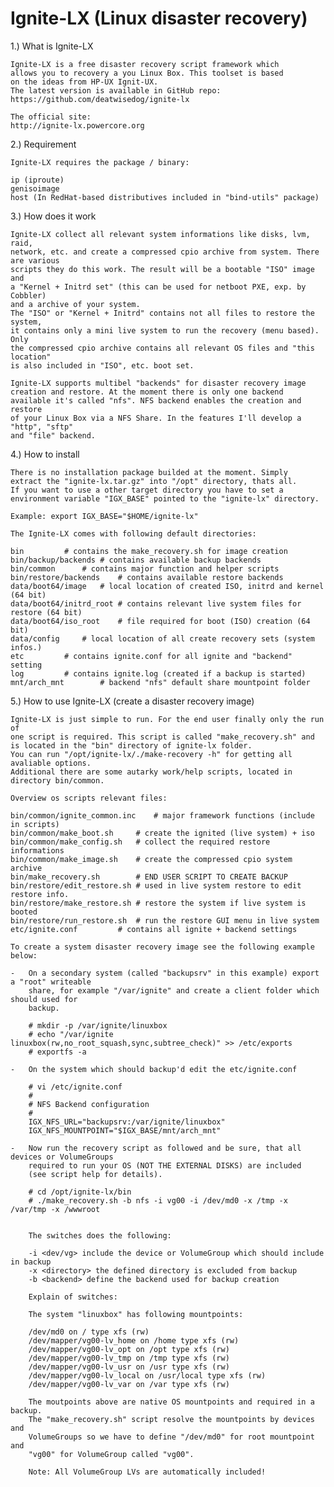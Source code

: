 Ignite-LX (Linux disaster recovery)
===================================

1.) What is Ignite-LX

	Ignite-LX is a free disaster recovery script framework which
	allows you to recovery a you Linux Box. This toolset is based
	on the ideas from HP-UX Ignit-UX.
	The latest version is available in GitHub repo:
	https://github.com/deatwisedog/ignite-lx
	
	The official site:
	http://ignite-lx.powercore.org


2.) Requirement

	Ignite-LX requires the package / binary:

	ip (iproute)
	genisoimage
	host (In RedHat-based distributives included in "bind-utils" package)



3.) How does it work

	Ignite-LX collect all relevant system informations like disks, lvm, raid, 
	network, etc. and create a compressed cpio archive from system. There are various 
	scripts they do this work. The result will be a bootable "ISO" image and
	a "Kernel + Initrd set" (this can be used for netboot PXE, exp. by Cobbler)
	and a archive of your system.
	The "ISO" or "Kernel + Initrd" contains not all files to restore the system,
	it contains only a mini live system to run the recovery (menu based). Only
	the compressed cpio archive contains all relevant OS files and "this location"
	is also included in "ISO", etc. boot set.

	Ignite-LX supports multibel "backends" for disaster recovery image
	creation and restore. At the moment there is only one backend
	available it's called "nfs". NFS backend enables the creation and restore
	of your Linux Box via a NFS Share. In the features I'll develop a "http", "sftp"
	and "file" backend.



4.) How to install

	There is no installation package builded at the moment. Simply 
	extract the "ignite-lx.tar.gz" into "/opt" directory, thats all.
	If you want to use a other target directory you have to set a
	environment variable "IGX_BASE" pointed to the "ignite-lx" directory.
	
	Example: export IGX_BASE="$HOME/ignite-lx"

	The Ignite-LX comes with following default directories:

	bin			# contains the make_recovery.sh for image creation
	bin/backup/backends	# contains available backup backends
	bin/common		# contains major function and helper scripts
	bin/restore/backends	# contains available restore backends
	data/boot64/image	# local location of created ISO, initrd and kernel (64 bit)
	data/boot64/initrd_root	# contains relevant live system files for restore (64 bit)
	data/boot64/iso_root	# file required for boot (ISO) creation (64 bit)
	data/config		# local location of all create recovery sets (system infos.)
	etc			# contains ignite.conf for all ignite and "backend" setting
	log			# contains ignite.log (created if a backup is started)
	mnt/arch_mnt		# backend "nfs" default share mountpoint folder



5.) How to use Ignite-LX (create a disaster recovery image)

	Ignite-LX is just simple to run. For the end user finally only the run of
	one script is required. This script is called "make_recovery.sh" and
	is located in the "bin" directory of ignite-lx folder.
	You can run "/opt/ignite-lx/./make-recovery -h" for getting all avaliable options.
	Additional there are some autarky work/help scripts, located in directory bin/common.

	Overview os scripts relevant files:

	bin/common/ignite_common.inc	# major framework functions (include in scripts)
	bin/common/make_boot.sh		# create the ignited (live system) + iso
	bin/common/make_config.sh	# collect the required restore informations
	bin/common/make_image.sh	# create the compressed cpio system archive
	bin/make_recovery.sh		# END USER SCRIPT TO CREATE BACKUP
	bin/restore/edit_restore.sh	# used in live system restore to edit restore info.
	bin/restore/make_restore.sh	# restore the system if live system is booted
	bin/restore/run_restore.sh	# run the restore GUI menu in live system
	etc/ignite.conf			# contains all ignite + backend settings

	To create a system disaster recovery image see the following example below:

	-	On a secondary system (called "backupsrv" in this example) export a "root" writeable
		share, for example "/var/ignite" and create a client folder which should used for
		backup.

		# mkdir -p /var/ignite/linuxbox
		# echo "/var/ignite linuxbox(rw,no_root_squash,sync,subtree_check)" >> /etc/exports
		# exportfs -a

	- 	On the system which should backup'd edit the etc/ignite.conf

		# vi /etc/ignite.conf
		#
		# NFS Backend configuration
		#
		IGX_NFS_URL="backupsrv:/var/ignite/linuxbox"
		IGX_NFS_MOUNTPOINT="$IGX_BASE/mnt/arch_mnt"

	-	Now run the recovery script as followed and be sure, that all devices or VolumeGroups
		required to run your OS (NOT THE EXTERNAL DISKS) are included 
		(see script help for details).

		# cd /opt/ignite-lx/bin
		# ./make_recovery.sh -b nfs -i vg00 -i /dev/md0 -x /tmp -x /var/tmp -x /wwwroot


		The switches does the following:

		-i <dev/vg> include the device or VolumeGroup which should include in backup
		-x <directory> the defined directory is excluded from backup
		-b <backend> define the backend used for backup creation

		Explain of switches:

		The system "linuxbox" has following mountpoints:

		/dev/md0 on / type xfs (rw)
		/dev/mapper/vg00-lv_home on /home type xfs (rw)
		/dev/mapper/vg00-lv_opt on /opt type xfs (rw)
		/dev/mapper/vg00-lv_tmp on /tmp type xfs (rw)
		/dev/mapper/vg00-lv_usr on /usr type xfs (rw)
		/dev/mapper/vg00-lv_local on /usr/local type xfs (rw)
		/dev/mapper/vg00-lv_var on /var type xfs (rw)

		The moutpoints above are native OS mountpoints and required in a backup.
		The "make_recovery.sh" script resolve the mountpoints by devices and
		VolumeGroups so we have to define "/dev/md0" for root mountpoint and
		"vg00" for VolumeGroup called "vg00". 

		Note: All VolumeGroup LVs are automatically included!
		
